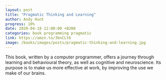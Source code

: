 ```yaml
---
layout: post
title: "Pragmatic Thinking and Learning"
author: Andy Hunt
progress: 10%
date: 2020-04-18 12:00:00 +0200
categories: book programming pragmatic
link: https://amzn.to/3bnCLt6
image: /books/images/posts/pragmatic-thinking-and-learning.jpg
---
```


This book, written by a computer programmer, offers a journey through learning and behavioural theory, as well as cognitive and neuroscience. Its purpose is to make us more effective at work, by improving the use we make of our brains.
